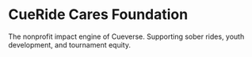 # CueRide Cares Foundation

The nonprofit impact engine of Cueverse. Supporting sober rides, youth development, and tournament equity.